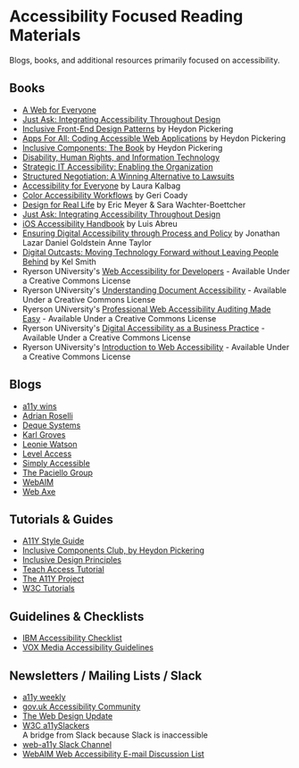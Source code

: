 # Accessibility Focused Reading Materials
Blogs, books, and additional resources primarily focused on accessibility.


## Books
- [A Web for Everyone](http://rosenfeldmedia.com/books/a-web-for-everyone/)
- [Just Ask: Integrating Accessibility Throughout Design](http://uiaccess.com/accessucd/)  
- [Inclusive Front-End Design Patterns](https://www.smashingmagazine.com/inclusive-design-patterns/) by Heydon Pickering
- [Apps For All: Coding Accessible Web Applications](https://shop.smashingmagazine.com/products/apps-for-all) by Heydon Pickering
- [Inclusive Components: The Book](http://book.inclusive-components.design/) by Heydon Pickering
- [Disability, Human Rights, and Information Technology](http://www.upenn.edu/pennpress/book/15640.html) 
- [Strategic IT Accessibility: Enabling the Organization](http://www.strategicaccessibility.com/)
- [Structured Negotiation: A Winning Alternative to Lawsuits](https://shop.americanbar.org/eBus/Store/ProductDetails.aspx?productId=254116970&term=lainey%20feingold)
- [Accessibility for Everyone](https://abookapart.com/products/accessibility-for-everyone) by Laura Kalbag
- [Color Accessibility Workflows](https://abookapart.com/products/color-accessibility-workflows) by Geri Coady
- [Design for Real Life](https://abookapart.com/products/design-for-real-life) by Eric Meyer & Sara Wachter-Boettcher 
- [Just Ask: Integrating Accessibility Throughout Design](http://www.uiaccess.com/accessucd/) 
- [iOS Accessibility Handbook](https://leanpub.com/iosaccessibility) by Luis Abreu
- [Ensuring Digital Accessibility through Process and Policy](https://www.elsevier.com/books/ensuring-digital-accessibility-through-process-and-policy/lazar/978-0-12-800646-7) by Jonathan Lazar Daniel Goldstein Anne Taylor
- [Digital Outcasts: Moving Technology Forward without Leaving People Behind](http://digital-outcasts.com/) by Kel Smith 
- Ryerson UNiversity's [Web Accessibility for Developers](https://pressbooks.library.ryerson.ca/wafd/) - Available Under a Creative Commons License
- Ryerson UNiversity's [Understanding Document Accessibility](https://pressbooks.library.ryerson.ca/docs/) - Available Under a Creative Commons License
- Ryerson UNiversity's [Professional Web Accessibility Auditing Made Easy](https://pressbooks.library.ryerson.ca/pwaa/) - Available Under a Creative Commons License
- Ryerson UNiversity's [Digital Accessibility as a Business Practice](https://pressbooks.library.ryerson.ca/dabp/) - Available Under a Creative Commons License
- Ryerson UNiversity's [Introduction to Web Accessibility](https://pressbooks.library.ryerson.ca/iwacc/) - Available Under a Creative Commons License

## Blogs
- [a11y wins](https://a11ywins.tumblr.com/)  
- [Adrian Roselli](http://adrianroselli.com/tag/accessibility)
- [Deque Systems](https://www.deque.com/blog)
- [Karl Groves](http://www.karlgroves.com/blog/)  
- [Leonie Watson](https://tink.uk/)
- [Level Access](https://www.levelaccess.com/blog/)
- [Simply Accessible](http://simplyaccessible.com/articles/)
- [The Paciello Group](https://www.paciellogroup.com/blog/)  
- [WebAIM](http://webaim.org/blog/)
- [Web Axe](http://webaxe.org/)  


## Tutorials & Guides
- [A11Y Style Guide](https://github.com/cehfisher/a11y-style-guide)  
- [Inclusive Components Club, by Heydon Pickering](http://inclusive-components.club/)  
- [Inclusive Design Principles](http://inclusivedesignprinciples.org/)  
- [Teach Access Tutorial](https://teachaccess.github.io/tutorial/)  
- [The A11Y Project](http://a11yproject.com/)  
- [W3C Tutorials](http://www.w3.org/WAI/tutorials/)  


## Guidelines & Checklists  
- [IBM Accessibility Checklist](https://www-03.ibm.com/able/guidelines/ci162/accessibility_checklist.html)  
- [VOX Media Accessibility Guidelines](http://accessibility.voxmedia.com/)  


## Newsletters / Mailing Lists / Slack
- [a11y weekly](http://a11yweekly.com/)  
- [gov.uk Accessibility Community](https://www.gov.uk/service-manual/communities/accessibility-community)  
- [The Web Design Update](https://groups.google.com/a/d.umn.edu/forum/?hl=en#!forum/webdev)  
- [W3C a11ySlackers](https://gitter.im/w3c/a11ySlackers)  
  A bridge from Slack because Slack is inaccessible
- [web-a11y Slack Channel](https://web-a11y.slack.com/messages/C042TSFGN/)  
- [WebAIM Web Accessibility E-mail Discussion List](http://webaim.org/discussion/)
